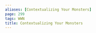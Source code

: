 ```yaml
---
aliases: [Contextualizing Your Monsters]
page: 299
tags: WWN
title: Contextualizing Your Monsters
---
```

